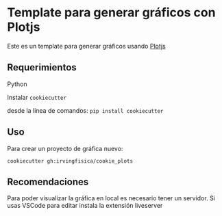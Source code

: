 Template para generar gráficos con Plotjs
====================

Este es un template para generar gráficos usando [Plotjs](https://observablehq.com/plot/)

Requerimientos
------------
Python

Instalar `cookiecutter`

desde la línea de comandos: `pip install cookiecutter`    

Uso
-----
Para crear un proyecto de gráfica nuevo:

`cookiecutter gh:irvingfisica/cookie_plots`

Recomendaciones
-----
Para poder visualizar la gráfica en local es necesario tener un servidor. Si usas VSCode para editar instala la extensión liveserver